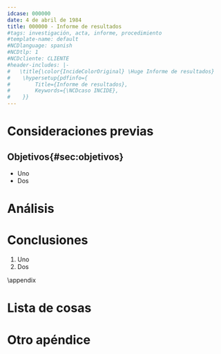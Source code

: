 ```yaml
---
idcase: 000000
date: 4 de abril de 1984
title: 000000 - Informe de resultados
#tags: investigación, acta, informe, procedimiento
#template-name: default
#NCDlanguage: spanish
#NCDtlp: 1
#NCDcliente: CLIENTE
#header-includes: |-
#   \title{\color{IncideColorOriginal} \Huge Informe de resultados}
#    \hypersetup{pdfinfo={
#        Title={Informe de resultados},
#        Keywords={\NCDcaso INCIDE},
#    }}
---
```


# Consideraciones previas

## Objetivos{#sec:objetivos}

- Uno
- Dos

# Análisis

# Conclusiones

1. Uno
2. Dos

\appendix

# Lista de cosas

# Otro apéndice
